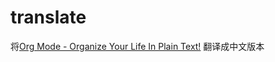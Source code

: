 # translate

将[Org Mode - Organize Your Life In Plain Text!](http://doc.norang.ca/org-mode.html) 翻译成中文版本
